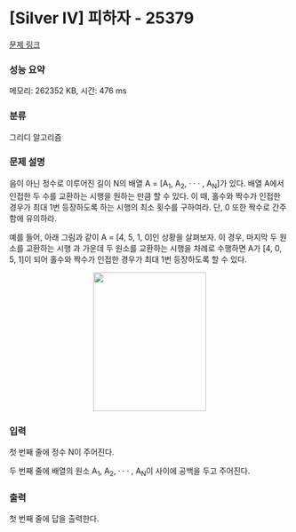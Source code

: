 # [Silver IV] 피하자 - 25379 

[문제 링크](https://www.acmicpc.net/problem/25379) 

### 성능 요약

메모리: 262352 KB, 시간: 476 ms

### 분류

그리디 알고리즘

### 문제 설명

<p>음이 아닌 정수로 이루어진 길이 N의 배열 A = [A<sub>1</sub>, A<sub>2</sub>, · · · , A<sub>N</sub>]가 있다. 배열 A에서 인접한 두 수를 교환하는 시행을 원하는 만큼 할 수 있다. 이 때, 홀수와 짝수가 인접한 경우가 최대 1번 등장하도록 하는 시행의 최소 횟수를 구하여라. 단, 0 또한 짝수로 간주함에 유의하라.</p>

<p>예를 들어, 아래 그림과 같이 A = [4, 5, 1, 0]인 상황을 살펴보자. 이 경우, 마지막 두 원소를 교환하는 시행 과 가운데 두 원소를 교환하는 시행을 차례로 수행하면 A가 [4, 0, 5, 1]이 되어 홀수와 짝수가 인접한 경우가 최대 1번 등장하도록 할 수 있다.</p>

<p style="text-align: center;"><img alt="" src="https://upload.acmicpc.net/f67afa9a-1465-4db3-8bb4-29e6d107cec5/-/preview/" style="width: 203px; height: 250px;"></p>

### 입력 

 <p>첫 번째 줄에 정수 N이 주어진다.</p>

<p>두 번째 줄에 배열의 원소 A<sub>1</sub>, A<sub>2</sub>, · · · , A<sub>N</sub>이 사이에 공백을 두고 주어진다.</p>

### 출력 

 <p>첫 번째 줄에 답을 출력한다.</p>

